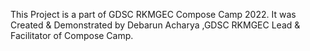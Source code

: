 This Project is a part of GDSC RKMGEC Compose Camp 2022.
It was Created & Demonstrated by Debarun Acharya ,GDSC RKMGEC Lead & Facilitator of Compose Camp.
